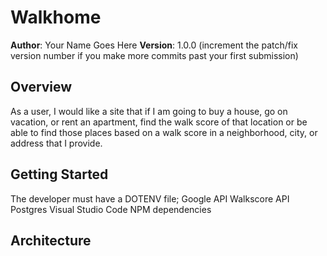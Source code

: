 # Walkhome
**Author**: Your Name Goes Here
**Version**: 1.0.0 (increment the patch/fix version number if you make more commits past your first submission)

## Overview
As a user, I would like a site that if I am going to buy a house, go on vacation, or rent an apartment, find the walk score of that location or be able to find those places based on a walk score in a neighborhood, city, or address that I provide.

## Getting Started
The developer must have a DOTENV file;
Google API
Walkscore API
Postgres
Visual Studio Code
NPM dependencies

## Architecture
<!-- Provide a detailed description of the application design. What technologies (languages, libraries, etc) you're using, and any other relevant design information. →
We used the following APIs:
Google Maps:
https://developers.google.com/places/web-service/intro
WalkScore:
https://www.walkscore.com/professional/api.php

## Credits and Collaborations
Goolge APIs
https://developers.google.com/places/web-service/intro
Walkscore API
https://www.walkscore.com/professional/api.php
